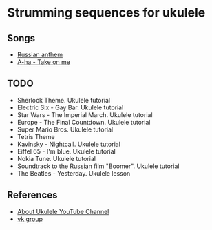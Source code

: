 # Strumming sequences for ukulele

## Songs

- [Russian anthem](strumming/russian_anthem.md)
- [A-ha - Take on me](strumming/a_ha_take_on_me.md)

## TODO

- Sherlock Theme. Ukulele tutorial  
- Electric Six - Gay Bar. Ukulele tutorial
- Star Wars - The Imperial March. Ukulele tutorial
- Europe - The Final Countdown. Ukulele tutorial
- Super Mario Bros. Ukulele tutorial
- Tetris Theme
- Kavinsky - Nightcall. Ukulele tutorial
- Eiffel 65 - I'm blue. Ukulele tutorial
- Nokia Tune. Ukulele tutorial  
- Soundtrack to the Russian film "Boomer". Ukulele tutorial
- The Beatles - Yesterday. Ukulele lesson

## References

- [About Ukulele YouTube Channel](https://www.youtube.com/channel/UCo3eGtq44aBcTTsQPIfPiGQ)
- [vk group](https://vk.com/aboutukulele)